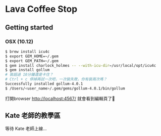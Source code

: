# Lava Coffee Stop

## Getting started

### OSX (10.12)
```bash
$ brew install icu4c
$ export GEM_HOME=~/.gem
$ export GEM_PATH=~/.gem
$ gem install charlock_holmes -- --with-icu-dir=/usr/local/opt/icu4c
$ gem install gollum
# 裝超過 10分鐘還是卡住？
# Ctrl + c 停掉再試一次吧，一次裝失敗，你有裝兩次嗎？
Successfully installed gollum-4.0.1
$ /Users/<user_name>/.gem/gems/gollum-4.0.1/bin/gollum
```
打開browser [http://localhost:4567/](http://localhost:4567/) 就會看到編輯頁了

## Kate 老師的教學區
等待 Kate 老師上線...